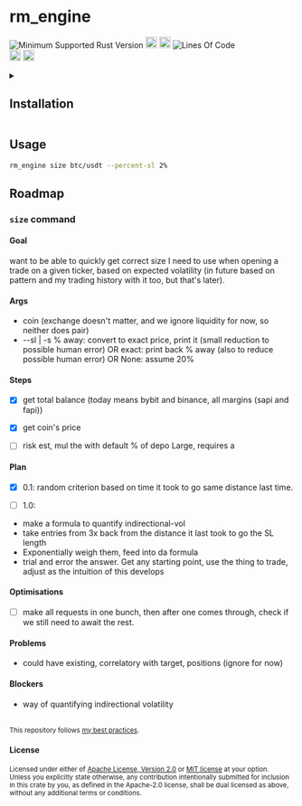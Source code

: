 # rm_engine
![Minimum Supported Rust Version](https://img.shields.io/badge/nightly-1.85+-ab6000.svg)
[<img alt="crates.io" src="https://img.shields.io/crates/v/rm_engine.svg?color=fc8d62&logo=rust" height="20" style=flat-square>](https://crates.io/crates/rm_engine)
[<img alt="docs.rs" src="https://img.shields.io/badge/docs.rs-66c2a5?style=for-the-badge&labelColor=555555&logo=docs.rs&style=flat-square" height="20">](https://docs.rs/rm_engine)
![Lines Of Code](https://img.shields.io/badge/LoC-348-lightblue)
<br>
[<img alt="ci errors" src="https://img.shields.io/github/actions/workflow/status/valeratrades/rm_engine/errors.yml?branch=master&style=for-the-badge&style=flat-square&label=errors&labelColor=420d09" height="20">](https://github.com/valeratrades/rm_engine/actions?query=branch%3Amaster) <!--NB: Won't find it if repo is private-->
[<img alt="ci warnings" src="https://img.shields.io/github/actions/workflow/status/valeratrades/rm_engine/warnings.yml?branch=master&style=for-the-badge&style=flat-square&label=warnings&labelColor=d16002" height="20">](https://github.com/valeratrades/rm_engine/actions?query=branch%3Amaster) <!--NB: Won't find it if repo is private-->

<!-- markdownlint-disable -->
<details>
  <summary>
    <h2>Installation</h2>
  </summary>
	<pre><code class="language-sh">TODO</code></pre>
</details>
<!-- markdownlint-restore -->

## Usage
```sh
rm_engine size btc/usdt --percent-sl 2%
```


## Roadmap


### `size` command
#### Goal
want to be able to quickly get correct size I need to use when opening a trade on a given ticker, based on expected volatility (in future based on pattern and my trading history with it too, but that's later).


#### Args
- coin (exchange doesn't matter, and we ignore liquidity for now, so neither does pair)
- --sl | -s
	% away: convert to exact price, print it (small reduction to possible human error)
	OR
	exact: print back % away (also to reduce possible human error)
	OR
	None: assume 20%


#### Steps
- [x] get total balance (today means bybit and binance, all margins (sapi and fapi))
- [x] get coin's price 

- [ ] risk est, mul the with default % of depo
  Large, requires a <plan>

#### Plan
- [x] 0.1: random criterion based on time it took to go same distance last time. 

- [ ] 1.0:
+ make a formula to quantify indirectional-vol
+ take entries from 3x back from the distance it last took to go the SL length
+ Exponentially weigh them, feed into da formula
+ trial and error the answer. Get any starting point, use the thing to trade, adjust as the intuition of this develops


#### Optimisations
- [ ] make all requests in one bunch, then after one comes through, check if we still need to await the rest.

#### Problems
- could have existing, correlatory with target, positions (ignore for now)

#### Blockers
- way of quantifying indirectional volatility


<br>

<sup>
This repository follows <a href="https://github.com/valeratrades/.github/tree/master/best_practices">my best practices</a>.
</sup>

#### License

<sup>
Licensed under either of <a href="LICENSE-APACHE">Apache License, Version
2.0</a> or <a href="LICENSE-MIT">MIT license</a> at your option.
</sup>

<br>

<sub>
Unless you explicitly state otherwise, any contribution intentionally submitted
for inclusion in this crate by you, as defined in the Apache-2.0 license, shall
be dual licensed as above, without any additional terms or conditions.
</sub>
